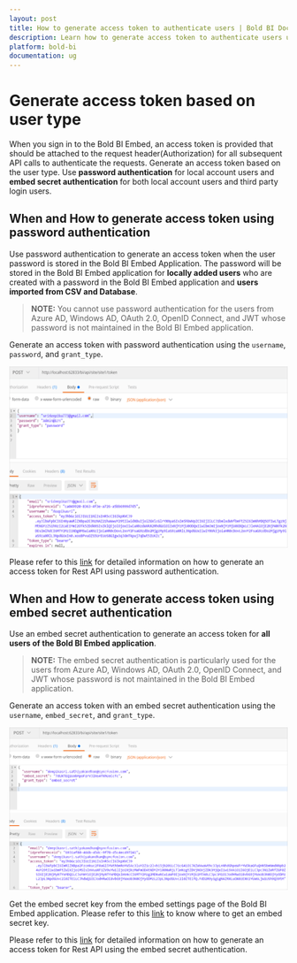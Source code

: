 ```yaml
---
layout: post
title: How to generate access token to authenticate users | Bold BI Docs
description: Learn how to generate access token to authenticate users using password authentication and embed secret authentication in Bold BI embedded application.
platform: bold-bi
documentation: ug
---
```

# Generate access token based on user type
When you sign in to the Bold BI Embed, an access token is provided that should be attached to the request header(Authorization) for all subsequent API calls to authenticate the requests. Generate an access token based on the user type. Use <b>password authentication</b> for local account users and <b>embed secret authentication</b> for both local account users and third party login users.

## When and How to generate access token using password authentication
Use password authentication to generate an access token when the user password is stored in the Bold BI Embed Application. The password will be stored in the Bold BI Embed application for <b>locally added users</b> who are created with a password in the Bold BI Embed application and <b>users imported from CSV and Database</b>.

> **NOTE:** You cannot use password authentication for the users from Azure AD, Windows AD, OAuth 2.0, OpenID Connect, and JWT whose password is not maintained in the Bold BI Embed application.

Generate an access token with password authentication using the `username`, `password`, and `grant_type`.

![Token Generation Body Password Auth](/static/assets/faq/images/access-token-body-pwd.png)

Please refer to this [link](https://help.boldbi.com/embedded-bi/rest-api-reference/v4.0/api-reference/#tag/Password-Authentication) for detailed information on how to generate an access token for Rest API using password authentication.


## When and How to generate access token using embed secret authentication
Use an embed secret authentication to generate an access token for <b>all users of the Bold BI Embed application</b>.

> **NOTE:** The embed secret authentication is particularly used for the users from Azure AD, Windows AD, OAuth 2.0, OpenID Connect, and JWT whose password is not maintained in the Bold BI Embed application.

Generate an access token with an embed secret authentication using the `username`, `embed_secret`, and `grant_type`.

![Token Generation Body Embed Auth](/static/assets/faq/images/access-token-body-embed.png)

Get the embed secret key from the embed settings page of the Bold BI Embed application. Please refer to this [link](/site-administration/embed-settings/#get-embed-secret-code) to know where to get an embed secret key.

Please refer to this [link](https://help.boldbi.com/embedded-bi/rest-api-reference/v4.0/api-reference/#tag/Embed-Secret-Authentication) for detailed information on how to generate an access token for Rest API using the embed secret authentication.
